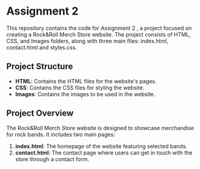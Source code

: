 # Assignment 2

This repository contains the code for Assignment 2 , a project focused on creating a Rock&Roll Merch Store
website. The project consists of HTML, CSS, and Images folders, along with three main files:
index.html, contact.html and styles.css.

## Project Structure

- **HTML**: Contains the HTML files for the website's pages.
- **CSS**: Contains the CSS files for styling the website.
- **Images**: Contains the images to be used in the website.

## Project Overview

The Rock&Roll Merch Store website is designed to showcase merchandise for rock bands.
It includes two main pages:

1. **index.html**: The homepage of the website featuring selected bands.
2. **contact.html**: The contact page where users can get in touch with the store through a contact form.
